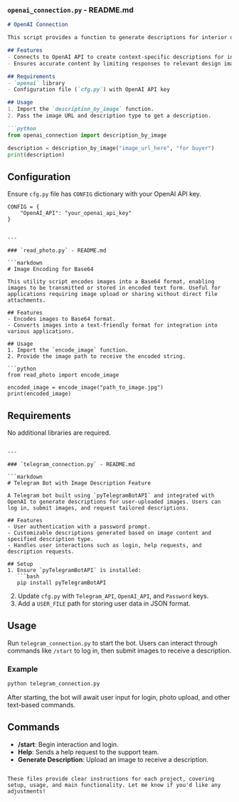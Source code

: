 
### `openai_connection.py` - README.md

```markdown
# OpenAI Connection

This script provides a function to generate descriptions for interior design photos using OpenAI's API. It allows the user to specify the type of description required (e.g., for a buyer, designer, etc.) and returns a detailed description of the design, specifically tailored for Russian-speaking users.

## Features
- Connects to OpenAI API to create context-specific descriptions for interior design images.
- Ensures accurate content by limiting responses to relevant design imagery.

## Requirements
- `openai` library
- Configuration file (`cfg.py`) with OpenAI API key

## Usage
1. Import the `description_by_image` function.
2. Pass the image URL and description type to get a description.

```python
from openai_connection import description_by_image

description = description_by_image("image_url_here", "for buyer")
print(description)
```

## Configuration
Ensure `cfg.py` file has `CONFIG` dictionary with your OpenAI API key.

```
CONFIG = {
    "OpenAI_API": "your_openai_api_key"
}
```
```

---

### `read_photo.py` - README.md

```markdown
# Image Encoding for Base64

This utility script encodes images into a Base64 format, enabling images to be transmitted or stored in encoded text form. Useful for applications requiring image upload or sharing without direct file attachments.

## Features
- Encodes images to Base64 format.
- Converts images into a text-friendly format for integration into various applications.

## Usage
1. Import the `encode_image` function.
2. Provide the image path to receive the encoded string.

```python
from read_photo import encode_image

encoded_image = encode_image("path_to_image.jpg")
print(encoded_image)
```

## Requirements
No additional libraries are required.
```

---

### `telegram_connection.py` - README.md

```markdown
# Telegram Bot with Image Description Feature

A Telegram bot built using `pyTelegramBotAPI` and integrated with OpenAI to generate descriptions for user-uploaded images. Users can log in, submit images, and request tailored descriptions.

## Features
- User authentication with a password prompt.
- Customizable descriptions generated based on image content and specified description type.
- Handles user interactions such as login, help requests, and description requests.

## Setup
1. Ensure `pyTelegramBotAPI` is installed:
   ```bash
   pip install pyTelegramBotAPI
   ```
2. Update `cfg.py` with `Telegram_API`, `OpenAI_API`, and `Password` keys.
3. Add a `USER_FILE` path for storing user data in JSON format.

## Usage
Run `telegram_connection.py` to start the bot. Users can interact through commands like `/start` to log in, then submit images to receive a description.

### Example
```bash
python telegram_connection.py
```

After starting, the bot will await user input for login, photo upload, and other text-based commands.

## Commands
- **/start**: Begin interaction and login.
- **Help**: Sends a help request to the support team.
- **Generate Description**: Upload an image to receive a description.
```

These files provide clear instructions for each project, covering setup, usage, and main functionality. Let me know if you'd like any adjustments!